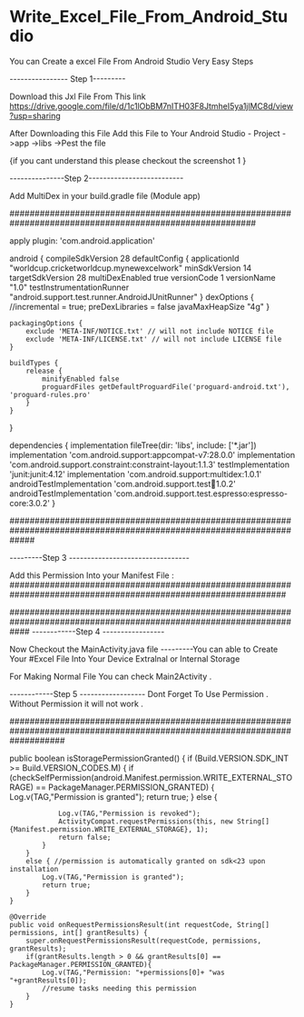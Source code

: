 # Write_Excel_File_From_Android_Studio
You can Create a excel File From Android Studio Very Easy Steps 

---------------- Step 1---------

Download this Jxl File From This link https://drive.google.com/file/d/1c1lObBM7nITH03F8JtmheI5ya1jlMC8d/view?usp=sharing

After Downloading this File Add this File to Your Android Studio -
 Project ->app ->libs ->Pest the file 
 
{if you cant understand this please checkout the screenshot 1 }



---------------Step 2--------------------------

Add MultiDex in your build.gradle file (Module app)




#########################################################################################################



apply plugin: 'com.android.application'

android {
    compileSdkVersion 28
    defaultConfig {
        applicationId "worldcup.cricketworldcup.mynewexcelwork"
        minSdkVersion 14
        targetSdkVersion 28
        multiDexEnabled true
        versionCode 1
        versionName "1.0"
        testInstrumentationRunner "android.support.test.runner.AndroidJUnitRunner"
    }
    dexOptions {
        //incremental = true;
        preDexLibraries = false
        javaMaxHeapSize "4g"
    }

    packagingOptions {
        exclude 'META-INF/NOTICE.txt' // will not include NOTICE file
        exclude 'META-INF/LICENSE.txt' // will not include LICENSE file
    }

    buildTypes {
        release {
            minifyEnabled false
            proguardFiles getDefaultProguardFile('proguard-android.txt'), 'proguard-rules.pro'
        }
    }
}

dependencies {
    implementation fileTree(dir: 'libs', include: ['*.jar'])
    implementation 'com.android.support:appcompat-v7:28.0.0'
    implementation 'com.android.support.constraint:constraint-layout:1.1.3'
    testImplementation 'junit:junit:4.12'
    implementation 'com.android.support:multidex:1.0.1'
    androidTestImplementation 'com.android.support.test:runner:1.0.2'
    androidTestImplementation 'com.android.support.test.espresso:espresso-core:3.0.2'
}








#####################################################################################################################

---------Step 3 ---------------------------------


Add this Permission Into your Manifest File :
###############################################################################################################



 <uses-permission android:name="android.permission.WRITE_EXTERNAL_STORAGE" />
    <uses-permission android:name="android.permission.READ_EXTERNAL_STORAGE" />
    
  ####################################################################################################################
------------Step 4 -----------------   

Now Checkout the MainActivity.java file ---------You can able to Create Your #Excel File Into Your Device Extralnal or Internal Storage 

For Making Normal File You can check Main2Activity .


------------Step 5 ------------------
Dont Forget To Use Permission . Without Permission it will not work .


###########################################################################################################################
 
 
 
 
 
 
 
 public  boolean isStoragePermissionGranted() {
        if (Build.VERSION.SDK_INT >= Build.VERSION_CODES.M) {
            if (checkSelfPermission(android.Manifest.permission.WRITE_EXTERNAL_STORAGE)
                    == PackageManager.PERMISSION_GRANTED) {
                Log.v(TAG,"Permission is granted");
                return true;
            } else {

                Log.v(TAG,"Permission is revoked");
                ActivityCompat.requestPermissions(this, new String[]{Manifest.permission.WRITE_EXTERNAL_STORAGE}, 1);
                return false;
            }
        }
        else { //permission is automatically granted on sdk<23 upon installation
            Log.v(TAG,"Permission is granted");
            return true;
        }
    }

    @Override
    public void onRequestPermissionsResult(int requestCode, String[] permissions, int[] grantResults) {
        super.onRequestPermissionsResult(requestCode, permissions, grantResults);
        if(grantResults.length > 0 && grantResults[0] == PackageManager.PERMISSION_GRANTED){
            Log.v(TAG,"Permission: "+permissions[0]+ "was "+grantResults[0]);
            //resume tasks needing this permission
        }
    }



